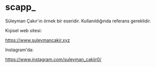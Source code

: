 # scapp_

Süleyman Çakır'ın örnek bir eseridir. Kullanıldığında referans gereklidir.

Kişisel web sitesi:

https://www.suleymancakir.xyz

Instagram'da:

https://www.instagram.com/suleyman_cakiir0/
